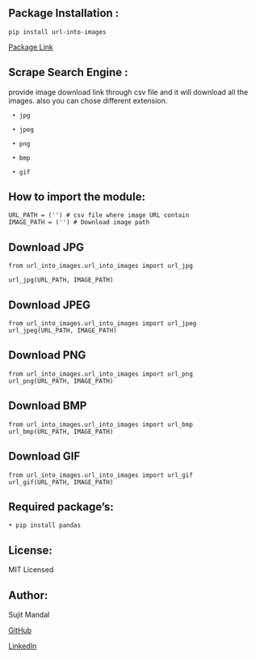 ## Package Installation : 
```
pip install url-into-images
```

[Package Link](https://pypi.org/project/url-into-images/)

## Scrape Search Engine :
provide image download link through csv file and it will download all the images. also you can chose different extension.
```
 • jpg

 • jpeg

 • png

 • bmp

 • gif
```
## How to import the module:
```
URL_PATH = ('') # csv file where image URL contain
IMAGE_PATH = ('') # Download image path
```
## Download JPG
```
from url_into_images.url_into_images import url_jpg

url_jpg(URL_PATH, IMAGE_PATH)
```
## Download JPEG
```
from url_into_images.url_into_images import url_jpeg
url_jpeg(URL_PATH, IMAGE_PATH)
```
## Download PNG
```
from url_into_images.url_into_images import url_png
url_png(URL_PATH, IMAGE_PATH)
```
## Download BMP
```
from url_into_images.url_into_images import url_bmp
url_bmp(URL_PATH, IMAGE_PATH)
```
## Download GIF
```
from url_into_images.url_into_images import url_gif
url_gif(URL_PATH, IMAGE_PATH)
```

## Required package’s:
```
• pip install pandas

```
## License:
MIT Licensed

## Author:
Sujit Mandal

[GitHub](https://github.com/sujitmandal)

[LinkedIn](https://www.linkedin.com/in/sujit-mandal-91215013a/)
